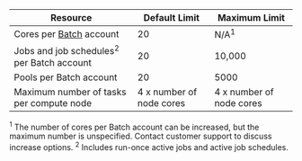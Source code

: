 Resource|Default Limit|Maximum Limit
---|---|---
Cores per [Batch](/home/features/batch/) account|20|N/A<sup>1</sup>
Jobs and job schedules<sup>2</sup> per Batch account|20|10,000
Pools per Batch account|20|5000
Maximum number of tasks per compute node|4 x number of node cores|4 x number of node cores

<sup>1</sup> The number of cores per Batch account can be increased, but the maximum number is unspecified. Contact customer support to discuss increase options.
<sup>2</sup> Includes run-once active jobs and active job schedules.
